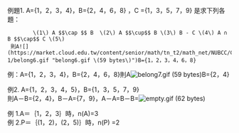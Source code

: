 例題1.   A={1，2，3，4}，B={2，4，6，8} ，C ={1，3，5，7，9} 是求下列各題：

            \(1\) A $$\cap $$ B  \(2\) A $$\cup$$ B \(3\) B - C \(4\) A ∩ B $$\cap$$ C \(5\)   
     則A![](https://market.cloud.edu.tw/content/senior/math/tn_t2/math_net/NUBCC/Course/chp1-1/belong6.gif "belong6.gif \(59 bytes\)")B={1，2，3，4，6，8}

例：A={1，2，3，4}，B={2，4，6，8}則A![](https://market.cloud.edu.tw/content/senior/math/tn_t2/math_net/NUBCC/Course/chp1-1/belong7.gif "belong7.gif \(59 bytes\)")B={2，4}

例2. A={1，2，3，4，5}，B={1，3，5，7，9}  
        則A－B={2，4}，B－A={7，9}，A－A=B－B=![](https://market.cloud.edu.tw/content/senior/math/tn_t2/math_net/NUBCC/Course/chp1-1/empty.gif "empty.gif \(62 bytes\)")

例 1.A＝｛1，2，3｝時，n\(A\)=3  
例 2.P＝｛\(1，2\)，\(2，5\)｝時，n\(P\) =2

